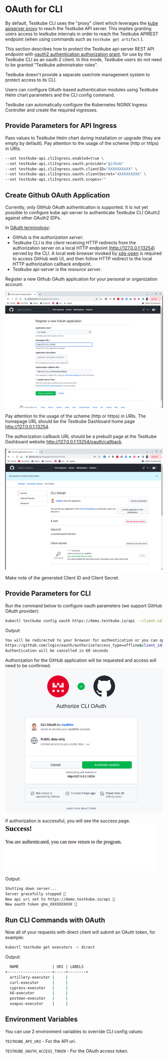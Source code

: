 # OAuth for CLI

By default, Testkube CLI uses the "proxy" client which leverages the [kube apiserver proxy](https://kubernetes.io/docs/concepts/cluster-administration/proxies/) to reach the Testkube API server. This implies granting users access to Iestkube internals in order to reach the Testkube APIREST endpoint (when using commands such as `testkube get artifact` ).

This section describes how to protect the Testkube api-server REST API endpoint with [oauth2 authentication authorization grant](https://oauth.net/2/grant-types/authorization-code/), for use by the Testkube CLI as an oauth 2 client. In this mode, Testkube users do not need to be granted "Testkube administrator roles".

Testkube doesn't provide a separate user/role management system to protect access to its CLI.

Users can configure OAuth-based authentication modules using Testkube Helm chart parameters and the CLI config command.

Testkube can automatically configure the Kubernetes NGINX Ingress Controller and create the required ingresses.

## Provide Parameters for API Ingress

Pass values to Testkube Helm chart during installation or upgrade (they are empty by default).
Pay attention to the usage of the scheme (http or https) in URIs.

```sh
--set testkube-api.cliIngress.enabled=true \
--set testkube-api.cliIngress.oauth.provider="github"
--set testkube-api.cliIngress.oauth.clientID="XXXXXXXXXX" \
--set testkube-api.cliIngress.oauth.clientSecret="XXXXXXXXXX" \
--set testkube-api.cliIngress.oauth.scopes=""
```

## Create Github OAuth Application

Currently, only GitHub OAuth authentication is supported. It is not yet possible to configure kube api-server to authenticate Testkube CLI OAuth2 against other OAuth2 IDPs. 

In [OAuth terminology](https://www.rfc-editor.org/rfc/rfc6749#section-1.1): 
- GitHub is the *authorization server*.
- Testkube CLI is the *client* receiving HTTP redirects from the authorization server on a local HTTP endpoint (http://127.0.0.1:13254) served by the CLI. A local web browser invoked by [xdg-open](https://linux.die.net/man/1/xdg-open) is required to access GitHub web UI, and then follow HTTP redirect to the local HTTP authorization callback endpoint.
- Testkube api-server is the *resource server*.


Register a new Github OAuth application for your personal or organization account.

![Register new App](../img/github_app_request_cli.png)

Pay attention to the usage of the scheme (http or https) in URIs.
The homepage URL should be the Testkube Dashboard home page http://127.0.0.1:13254.

The authorization callback URL should be a prebuilt page at the Testkube Dashboard website http://127.0.0.1:13254/oauth/callback.

![View created App](../img/github_app_response_cli.png)

Make note of the generated Client ID and Client Secret.

## Provide Parameters for CLI

Run the command below to configure oauth parameters (we support GitHub OAuth provider):

```sh
kubectl testkube config oauth https://demo.testkube.io/api --client-id XXXXXXXXXX --client-secret XXXXXXXXXX
```

Output:

```sh
You will be redirected to your browser for authentication or you can open the url below manually
https://github.com/login/oauth/authorize?access_type=offline&client_id=XXXXXXXXXX&redirect_uri=http%3A%2F%2F127.0.0.1%3A13254%2Foauth%2Fcallback&response_type=code&state=iRQkcwXV
Authentication will be cancelled in 60 seconds
```

Authorization for the GitHub application will be requested and access will need to be confirmed.
![Confirm App authorization](../img/github_app_authorize_cli.png)

If authorization is successful, you will see the success page.
![Success Page](../img/github_app_success_cli.png)

Output:

```sh
Shutting down server...
Server gracefully stopped 🥇
New api uri set to https://demo.testkube.io/api 🥇
New oauth token gho_XXXXXXXXXX 🥇
```

## Run CLI Commands with OAuth

Now all of your requests with direct client will submit an OAuth token, for example:

```sh
kubectl testkube get executors -c direct
```

Output:

```sh
  NAME               | URI | LABELS
+--------------------+-----+--------+
  artillery-executor |     |
  curl-executor      |     |
  cypress-executor   |     |
  k6-executor        |     |
  postman-executor   |     |
  soapui-executor    |     |
```

## Environment Variables

You can use 2 environment variables to override CLI config values:

`TESTKUBE_API_URI` - For the API uri.

`TESTKUBE_OAUTH_ACCESS_TOKEN` - For the OAuth access token.
